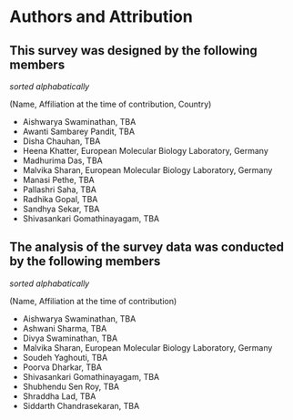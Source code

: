 # Authors and Attribution

## This survey was designed by the following members 

*sorted alphabatically*

(Name, Affiliation at the time of contribution, Country)
- Aishwarya Swaminathan, TBA
- Awanti Sambarey Pandit, TBA
- Disha Chauhan, TBA
- Heena Khatter, European Molecular Biology Laboratory, Germany
- Madhurima Das, TBA
- Malvika Sharan, European Molecular Biology Laboratory, Germany
- Manasi Pethe, TBA
- Pallashri Saha, TBA
- Radhika Gopal, TBA
- Sandhya Sekar, TBA
- Shivasankari Gomathinayagam, TBA

## The analysis of the survey data was conducted by the following members 

*sorted alphabatically*

(Name, Affiliation at the time of contribution)
- Aishwarya Swaminathan, TBA
- Ashwani Sharma, TBA
- Divya Swaminathan, TBA 
- Malvika Sharan, European Molecular Biology Laboratory, Germany 
- Soudeh Yaghouti, TBA
- Poorva Dharkar, TBA 
- Shivasankari Gomathinayagam, TBA 
- Shubhendu Sen Roy, TBA 
- Shraddha Lad, TBA 
- Siddarth Chandrasekaran, TBA 
